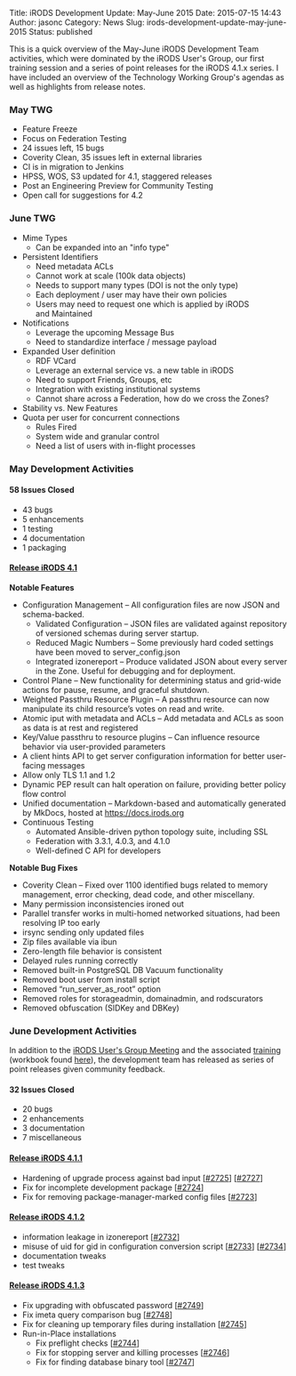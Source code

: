 Title: iRODS Development Update: May-June 2015
Date: 2015-07-15 14:43
Author: jasonc
Category: News
Slug: irods-development-update-may-june-2015
Status: published

This is a quick overview of the May-June iRODS Development Team
activities, which were dominated by the iRODS User's Group, our first
training session and a series of point releases for the iRODS 4.1.x
series. I have included an overview of the Technology Working Group's
agendas as well as highlights from release notes.  
<!--more-->

### May TWG

-   Feature Freeze
-   Focus on Federation Testing
-   24 issues left, 15 bugs
-   Coverity Clean, 35 issues left in external libraries
-   CI is in migration to Jenkins
-   HPSS, WOS, S3 updated for 4.1, staggered releases
-   Post an Engineering Preview for Community Testing
-   Open call for suggestions for 4.2

### June TWG

-   Mime Types
    -   Can be expanded into an "info type"
-   Persistent Identifiers
    -   Need metadata ACLs
    -   Cannot work at scale (100k data objects)
    -   Needs to support many types (DOI is not the only type)
    -   Each deployment / user may have their own policies
    -   Users may need to request one which is applied by iRODS
        and Maintained
-   Notifications
    -   Leverage the upcoming Message Bus
    -   Need to standardize interface / message payload
-   Expanded User definition
    -   RDF VCard
    -   Leverage an external service vs. a new table in iRODS
    -   Need to support Friends, Groups, etc
    -   Integration with existing institutional systems
    -   Cannot share across a Federation, how do we cross the Zones?
-   Stability vs. New Features
-   Quota per user for concurrent connections
    -   Rules Fired
    -   System wide and granular control
    -   Need a list of users with in-flight processes

### May Development Activities

#### 58 Issues Closed

-   43 bugs
-   5 enhancements
-   1 testing
-   4 documentation
-   1 packaging

#### [Release iRODS 4.1](http://irods.org/2015/05/irods-4-1-0-is-released/)

**Notable Features**

-   Configuration Management – All configuration files are now JSON and
    schema-backed.
    -   Validated Configuration – JSON files are validated against
        repository of versioned schemas during server startup.
    -   Reduced Magic Numbers – Some previously hard coded settings have
        been moved to server\_config.json
    -   Integrated izonereport – Produce validated JSON about every
        server in the Zone. Useful for debugging and for deployment.
-   Control Plane – New functionality for determining status and
    grid-wide actions for pause, resume, and graceful shutdown.
-   Weighted Passthru Resource Plugin – A passthru resource can now
    manipulate its child resource’s votes on read and write.
-   Atomic iput with metadata and ACLs – Add metadata and ACLs as soon
    as data is at rest and registered
-   Key/Value passthru to resource plugins – Can influence resource
    behavior via user-provided parameters
-   A client hints API to get server configuration information for
    better user-facing messages
-   Allow only TLS 1.1 and 1.2
-   Dynamic PEP result can halt operation on failure, providing better
    policy flow control
-   Unified documentation – Markdown-based and automatically generated
    by MkDocs, hosted at https://docs.irods.org
-   Continuous Testing
    -   Automated Ansible-driven python topology suite, including SSL
    -   Federation with 3.3.1, 4.0.3, and 4.1.0
    -   Well-defined C API for developers

**Notable Bug Fixes**

-   Coverity Clean – Fixed over 1100 identified bugs related to memory
    management, error checking, dead code, and other miscellany.
-   Many permission inconsistencies ironed out
-   Parallel transfer works in multi-homed networked situations, had
    been resolving IP too early
-   irsync sending only updated files
-   Zip files available via ibun
-   Zero-length file behavior is consistent
-   Delayed rules running correctly
-   Removed built-in PostgreSQL DB Vacuum functionality
-   Removed boot user from install script
-   Removed “run\_server\_as\_root” option
-   Removed roles for storageadmin, domainadmin, and rodscurators
-   Removed obfuscation (SIDKey and DBKey)

### June Development Activities

In addition to the [iRODS User's Group
Meeting](http://irods.org/ugm2015/) and the associated
[training](http://irods.org/ugm2015/training/) (workbook found
[here](http://irods.org/wp-content/uploads/2015/06/GettingStartedwiRODS4.1.pdf)),
the development team has released as series of point releases given
community feedback.

#### 32 Issues Closed

-   20 bugs
-   2 enhancements
-   3 documentation
-   7 miscellaneous

#### [Release iRODS 4.1.1](http://irods.org/2015/06/irods-4-1-1-is-released/)

-   Hardening of upgrade process against bad input
    [[\#2725](https://github.com/irods/irods/issues/2725)]
    [[\#2727](https://github.com/irods/irods/issues/2727)]
-   Fix for incomplete development package
    [[\#2724](https://github.com/irods/irods/issues/2724)]
-   Fix for removing package-manager-marked config files
    [[\#2723](https://github.com/irods/irods/issues/2723)]

#### [Release iRODS 4.1.2](http://irods.org/2015/06/irods-4-1-2-is-released/)

-   information leakage in izonereport
    [[\#2732](https://github.com/irods/irods/issues/2732)]
-   misuse of uid for gid in configuration conversion script
    [[\#2733](https://github.com/irods/irods/issues/2733)]
    [[\#2734](https://github.com/irods/irods/issues/2734)]
-   documentation tweaks
-   test tweaks

#### [Release iRODS 4.1.3](http://irods.org/2015/06/irods-4-1-3-is-released/)

-   Fix upgrading with obfuscated password
    [[\#2749](https://github.com/irods/irods/issues/2749)]
-   Fix imeta query comparison bug
    [[\#2748](https://github.com/irods/irods/issues/2748)]
-   Fix for cleaning up temporary files during installation
    [[\#2745](https://github.com/irods/irods/issues/2745)]
-   Run-in-Place installations
    -   Fix preflight checks
        [[\#2744](https://github.com/irods/irods/issues/2744)]
    -   Fix for stopping server and killing processes
        [[\#2746](https://github.com/irods/irods/issues/2746)]
    -   Fix for finding database binary tool
        [[\#2747](https://github.com/irods/irods/issues/2747)]

